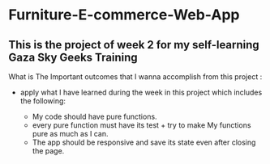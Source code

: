 # Furniture-E-commerce-Web-App
This is the project of week 2 for my self-learning Gaza Sky Geeks Training 
---
What is The Important outcomes that I wanna accomplish from this project :

   * apply what I have learned during the week in this project which includes the following:
     
     - My code should have pure functions.
     - every pure function must have its test + try to make My functions pure as much as I can.
     - The app should be responsive and save its state even after closing the page.
